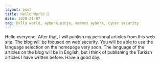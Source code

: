 ```yaml
---
layout: post
title: Hello World 👋
date: 2020-21-07
tag: hello world, ayberk.ninja, mehmet ayberk, cyber security
---
```


Hello everyone. After that, I will publish my personal articles from this web site. The blog will be focused on web security. You will be able to use the language selection on the homepage very soon. The language of the articles on the blog will be in English, but i think of publishing the Turkish articles I have written before. Have a good day.
